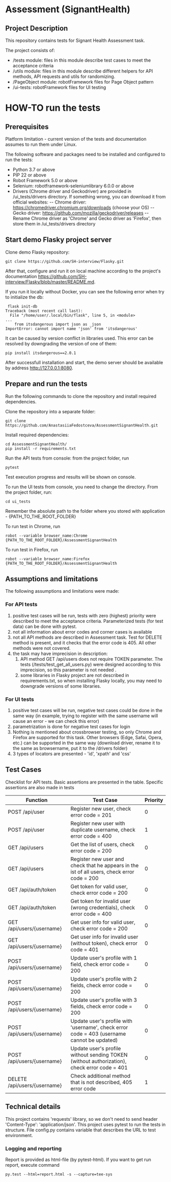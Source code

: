 # Assessment (SignantHealth) #

## Project Description ##
This repository contains tests for Signant Health Assessment task.

The project consists of:
- /tests module: files in this module describe test cases to meet the acceptance criteria
- /utils module: files in this module describe different helpers for API methods, API requests and utils for randomizing.
- /PageObject module: robotFramework files for Page Object pattern
- /ui-tests: robotFramework files for UI testing

# HOW-TO run the tests #
## Prerequisites ##

Platform limitation - current version of the tests and documentation assumes to run them under Linux.    

The following software and packages need to be installed and configured to run the tests:
- Python 3.7 or above
- PIP 22 or above
- Robot Framework 5.0 or above
- Selenium: robotframework-seleniumlibrary 6.0.0 or above
- Drivers (Chrome driver and Geckodriver) are provided in /ui_tests/drivers directory. If something wrong, you can download it from official websites:
-- Chrome driver: https://chromedriver.chromium.org/downloads (choose your OS)
-- Gecko driver: https://github.com/mozilla/geckodriver/releases
-- Rename Chrome driver as 'Chrome' and Gecko driver as 'Firefox', then store them in /ui_tests/drivers directory

## Start demo Flasky project server

Clone demo Flasky repository:

```
git clone https://github.com/SH-interview/Flasky.git
```

After that, configure and run it on local machine according to the project's documentation
https://github.com/SH-interview/Flasky/blob/master/README.md. 

If you run it locally without Docker, you can see the following error when try to initialize the db:

```
 flask init-db
Traceback (most recent call last):
  File "/home/user/.local/bin/flask", line 5, in <module>
...
    from itsdangerous import json as _json
ImportError: cannot import name 'json' from 'itsdangerous'
```

It can be caused by version conflict in libraries used. This error can be resolved by downgrading the version of one 
of them:

```
pip install itsdangerous==2.0.1
```

After successfull installation and start, the demo server should be available by address http://127.0.0.1:8080. 

## Prepare and run the tests

Run the following commands to clone the repository and install required dependencies.

Clone the repository into a separate folder:

```
git clone https://github.com/AnastasiiaFedostceva/AssessmentSignantHealth.git
```
Install required dependencies:

```
cd AssessmentSignantHealth/
pip install -r requirements.txt
```

Run the API tests from console: from the project folder, run

```
pytest
```

Test execution progress and results will be shown on console. 

To run the UI tests from console, you need to change the directory. From the project folder, run:

```
cd ui_tests
```
Remember the absolute path to the folder where you stored with application - {PATH_TO_THE_ROOT_FOLDER}

To run test in Chrome, run
```
robot --variable browser_name:Chrome {PATH_TO_THE_ROOT_FOLDER}/AssessmentSignantHealth 
```
To run test in Firefox, run
```
robot --variable browser_name:Firefox {PATH_TO_THE_ROOT_FOLDER}/AssessmentSignantHealth 
```

## Assumptions and limitations ##
The following assumptions and limitations were made:
### For API tests ###
1) positive test cases will be run, tests with zero (highest) priority were described to meet the acceptance criteria. Parameterized tests (for test data) can be done with pytest.
2) not all information about error codes and corner cases is available
3) not all API methods are described in Assessment task. Test for DELETE method is present, and it checks that the error code is 405. All other methods were not covered.
4) the task may have imprecision in description:
   1) API method GET /api/users does not require TOKEN parameter. The tests (/tests/test_get_all_users.py) were designed according to this imprecision, so this parameter is not needed .
   2) some libraries in Flasky project are not described in requirements.txt, so when installing Flasky locally, you may need to downgrade versions of some libraries.
### For UI tests ###
1) positive test cases will be run, negative test cases could be done in the same way (in example, trying to register with the same username will cause an error - we can check this error)
2) parametrization is done for negative test cases for login
3) Nothing is mentioned about crossbrowser testing, so only Chrome and Firefox are supported for this task. Other browsers (Edge, Safai, Opera, etc.) can be supported in the same way (download driver, rename it to the same as browsername, put it to the /drivers folder)
4) 3 types of locators are presented - 'id', 'xpath' and 'css'

## Test Cases ##
Checklist for API tests. Basic assertions are presented in the table. Specific assertions are also made in tests

| Function                     | Test Case                                                                                   | Priority |
|------------------------------|---------------------------------------------------------------------------------------------|----------|
| POST /api/user               | Register new user, check error code = 201                                                   | 0        |
| POST /api/user               | Register new user with duplicate username, check error code = 400                           | 1        |
| GET /api/users               | Get the list of users, check error code = 200                                               | 0        |
| GET /api/users               | Register new user and check that he appears in the ist of all users, check error code = 200 | 0        |
| GET /api/auth/token          | Get token for valid user, check error code = 200                                            | 0        |
| GET /api/auth/token          | Get token for invalid user (wrong credentials), check error code = 400                      | 0        |
| GET /api/users/{username}    | Get user info for valid user, check error code = 200                                        | 0        |
| GET /api/users/{username}    | Get user info for invalid user (without token), check error code = 401                      | 0        |
| POST /api/users/{username}   | Update user's profile with 1 field, check error code = 200                                  | 0        |
| POST /api/users/{username}   | Update user's profile with 2 fields, check error code = 200                                 | 0        |
| POST /api/users/{username}   | Update user's profile with 3 fields, check error code = 200                                 | 0        |
| POST /api/users/{username}   | Update user's profile with 'username', check error code = 403 (username cannot be updated)  | 0        |
| POST /api/users/{username}   | Update user's profile without sending TOKEN (without authorization), check error code = 401 | 0        |
| DELETE /api/users/{username} | Check additional method that is not described, 405 error code                               | 1        |

## Technical details ##
This project contains 'requests' library, so we don't need to send header 'Content-Type': 'application/json'.
This project uses pytest to run the tests in structure.
File config.py contains variable that describes the URL to test environment.
### Logging and reporting ###
Report is provided as html-file (by pytest-html). If you want to get run report, execute command
```
py.test --html=report.html -s --capture=tee-sys
```

